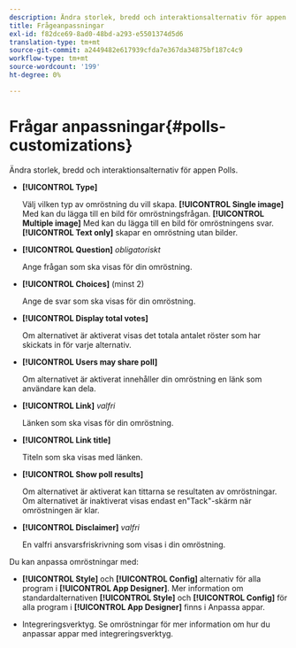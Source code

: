 ```yaml
---
description: Ändra storlek, bredd och interaktionsalternativ för appen Polls.
title: Frågeanpassningar
exl-id: f82dce69-8ad0-48bd-a293-e5501374d5d6
translation-type: tm+mt
source-git-commit: a2449482e617939cfda7e367da34875bf187c4c9
workflow-type: tm+mt
source-wordcount: '199'
ht-degree: 0%

---
```


# Frågar anpassningar{#polls-customizations}

Ändra storlek, bredd och interaktionsalternativ för appen Polls.



* **[!UICONTROL Type]**

   Välj vilken typ av omröstning du vill skapa. **[!UICONTROL Single image]** Med kan du lägga till en bild för omröstningsfrågan. **[!UICONTROL Multiple image]** Med kan du lägga till en bild för omröstningens svar. **[!UICONTROL Text only]** skapar en omröstning utan bilder.

* **[!UICONTROL Question]**  *obligatoriskt*

   Ange frågan som ska visas för din omröstning.

* **[!UICONTROL Choices]** (minst 2)

   Ange de svar som ska visas för din omröstning.

* **[!UICONTROL Display total votes]**

   Om alternativet är aktiverat visas det totala antalet röster som har skickats in för varje alternativ.

* **[!UICONTROL Users may share poll]**

   Om alternativet är aktiverat innehåller din omröstning en länk som användare kan dela.

* **[!UICONTROL Link]** *valfri*

   Länken som ska visas för din omröstning.

* **[!UICONTROL Link title]**

   Titeln som ska visas med länken.

* **[!UICONTROL Show poll results]**

   Om alternativet är aktiverat kan tittarna se resultaten av omröstningar. Om alternativet är inaktiverat visas endast en&quot;Tack&quot;-skärm när omröstningen är klar.

* **[!UICONTROL Disclaimer]** *valfri*

   En valfri ansvarsfriskrivning som visas i din omröstning.

Du kan anpassa omröstningar med:

* **[!UICONTROL Style]** och  **[!UICONTROL Config]** alternativ för alla program i  **[!UICONTROL App Designer]**. Mer information om standardalternativen **[!UICONTROL Style]** och **[!UICONTROL Config]** för alla program i **[!UICONTROL App Designer]** finns i Anpassa appar.

* Integreringsverktyg. Se omröstningar för mer information om hur du anpassar appar med integreringsverktyg.
